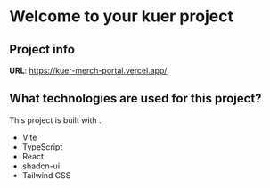 # Welcome to your kuer project

## Project info

**URL**: https://kuer-merch-portal.vercel.app/

## What technologies are used for this project?

This project is built with .

- Vite
- TypeScript
- React
- shadcn-ui
- Tailwind CSS


